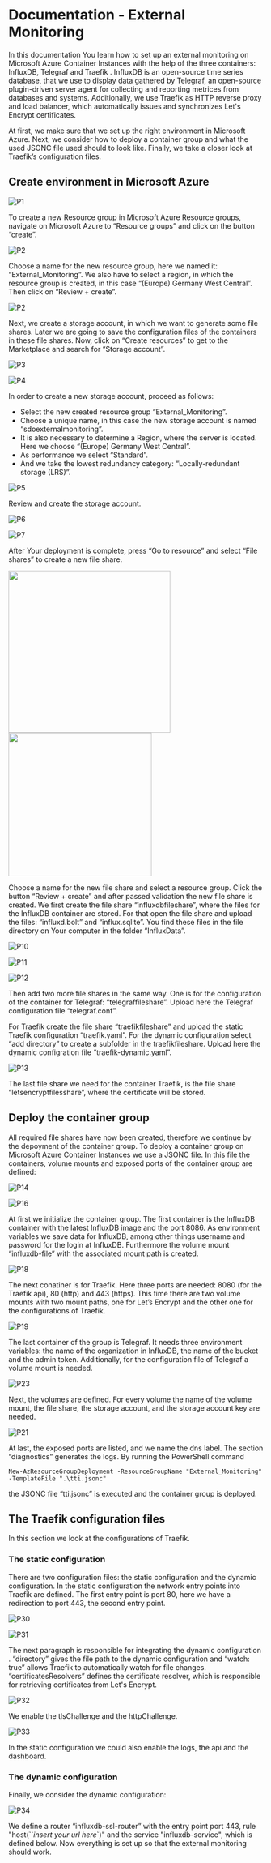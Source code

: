 # Documentation - External Monitoring

In this documentation You learn how to set up an external monitoring on Microsoft Azure Container Instances with the help of the three containers: InfluxDB, Telegraf and Traefik . InfluxDB is an open-source time series database, that we use to display data gathered by Telegraf, an open-source plugin-driven server agent for collecting and reporting metrices from databases and systems. Additionally, we use Traefik as HTTP reverse proxy and load balancer, which automatically issues and synchronizes Let's Encrypt certificates.

At first, we make sure that we set up the right environment in Microsoft Azure. Next, we consider how to deploy a container group and what the used JSONC file used should to look like. Finally, we take a closer look at Traefik’s configuration files.

## Create environment in Microsoft Azure

![P1](./Screenshots/capture01.png)

To create a new Resource group in Microsoft Azure Resource groups, navigate on Microsoft Azure to “Resource groups” and click on the button “create”.

![P2](./Screenshots/Capture1.PNG)

Choose a name for the new resource group, here we named it: “External_Monitoring”.  We also have to select a region, in which the resource group is created, in this case “(Europe) Germany West Central”. Then click on “Review + create”.

![P2](./Screenshots/Capture2.1.PNG)

Next, we create a storage account, in which we want to generate some file shares. Later we are going to save the configuration files of the containers in these file shares. Now, click on “Create resources” to get to the Marketplace and search for “Storage account”.

![P3](./Screenshots/Capture3.PNG)

![P4](./Screenshots/Capture4.PNG)

In order to create a new storage account, proceed as follows: 

- Select the new created resource group “External_Monitoring”.
- Choose a unique name, in this case the new storage account is named “sdoexternalmonitoring”.
- It is also necessary to determine a Region, where the server is located. Here we choose “(Europe) Germany West Central”.
- As performance we select “Standard”.
- And we take the lowest redundancy category: “Locally-redundant storage (LRS)”.

![P5](./Screenshots/Capture5.PNG)

Review and create the storage account.

![P6](./Screenshots/Capture6.1.PNG)

![P7](./Screenshots/Capture7.1.PNG)

After Your deployment is complete, press “Go to resource” and select “File shares” to create a new file share.

<p float="left">
    <img src="./Screenshots/Capture8.PNG" width="320"/>
    <img src="./Screenshots/Capture9.PNG" width="283"/>
    </p>

Choose a name for the new file share and select a resource group. Click the button “Review + create” and after passed validation the new file share is created. We first create the file share “influxdbfileshare”, where the files for the InfluxDB container are stored. For that open the file share and upload the files: “influxd.bolt” and “influx.sqlite”. You find these files in the file directory on Your computer in the folder “InfluxData”.

![P10](./Screenshots/Capture10.PNG)

![P11](./Screenshots/Capture11.1.PNG)

![P12](./Screenshots/Capture12.1.PNG)

Then add two more file shares in the same way. One is for the configuration of the container for Telegraf: “telegraffileshare”. Upload here the Telegraf configuration file “telegraf.conf”.

For Traefik create the file share “traefikfileshare” and upload the static Traefik configuration “traefik.yaml”. For the dynamic configuration select “add directory” to create a subfolder in the traefikfileshare. Upload here the dynamic configration file “traefik-dynamic.yaml”.

![P13](./Screenshots/Capture13.1.PNG)

The last file share we need for the container Traefik, is the file share “letsencryptfilesshare”, where the certificate will be stored.

## Deploy the container group

All required file shares have now been created, therefore we continue by the depoyment of the container group.  To deploy a container group on Microsoft Azure Container Instances we use a JSONC file. In this file the containers, volume mounts and exposed ports of the container group are defined:

![P14](./Screenshots/Capture14.1.PNG)

![P16](./Screenshots/Capture16.PNG)

At first we initialize the container group. The first container is the InfluxDB container with the latest InfluxDB image and the port 8086. As environment variables we save data for InfluxDB, among other things username and password for the login at InfluxDB. Furthermore the volume mount “influxdb-file” with the associated mount path is created.

![P18](./Screenshots/Capture18.PNG)

The next conatiner is for Traefik. Here three ports are needed: 8080 (for the Traefik api), 80 (http) and 443 (https).  This time there are two volume mounts with two mount paths, one for Let’s Encrypt and the other one for the configurations of Traefik. 

![P19](./Screenshots/Capture19.1.PNG)

The last container of the group is Telegraf. It needs three environment variables: the name of the organization in InfluxDB, the name of the bucket and the admin token. Additionally, for the configuration file of Telegraf a volume mount is needed.

![P23](./Screenshots/Capture23.1.PNG)

Next, the volumes are defined. For every volume the name of the volume mount, the file share, the storage account, and the storage account key are needed.

![P21](./Screenshots/Capture21.1.PNG)

At last, the exposed ports are listed, and we name the dns label. The section “diagnostics” generates the logs.
By running the PowerShell command

    New-AzResourceGroupDeployment -ResourceGroupName "External_Monitoring" -TemplateFile ".\tti.jsonc"

the JSONC file “tti.jsonc” is executed and the container group is deployed.

## The Traefik configuration files

In this section we look at the configurations of Traefik.

### The static configuration

There are two configuration files: the static configuration and the dynamic configuration. In the static configuration the network entry points into Traefik are defined. The first entry point is port 80, here we have a redirection to port 443, the second entry point.

![P30](./Screenshots/Capture30.PNG)

![P31](./Screenshots/Capture31.1.PNG)

The next paragraph is responsible for integrating the dynamic configuration . “directory” gives the file path to the dynamic configuration and “watch: true” allows Traefik to automatically watch for file changes. “certificatesResolvers” defines the certificate resolver, which is responsible for retrieving certificates from Let's Encrypt.

![P32](./Screenshots/Capture32.PNG)

We enable the tlsChallenge and the httpChallenge.

![P33](./Screenshots/Capture33.PNG)

In the static configuration we could also enable the logs, the api and the dashboard.

### The dynamic configuration

Finally, we consider the dynamic configuration:

![P34](./Screenshots/Capture34.PNG)

We define a router “influxdb-ssl-router” with the entry point port 443, rule "host(``*insert your url here*`)" and the service "influxdb-service", which is defined below.
Now everything is set up so that the external monitoring should work.
